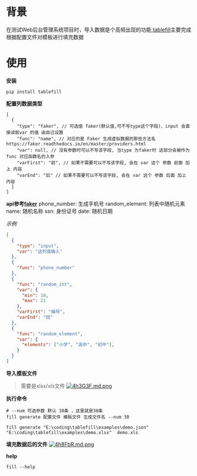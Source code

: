 # 背景
在测试Web后台管理系统项目时，导入数据是个高频出现的功能,[tablefill](https://github.com/zy7y/tablefill)主要完成根据配置文件对模板进行填充数据

# 使用
**安装**
```shell
pip install tablefill
```
**配置列数据类型**
```json5
[
  {
    "type": "faker", // 可选值 faker(默认值,可不写type这个字段)、input 会直接读取var 的值 由自己设置
    "func": "name", // 对应的是 Faker 生成虚拟数据的那些方法名 https://faker.readthedocs.io/en/master/providers.html
    "var": null, // 没有参数时可以不写该字段, 当type 为faker时 这部分会被作为func 对应函数名的入参
    "varFirst": "前", // 如果不需要可以不写该字段, 会在 var 这个 参数 前面 加上 内容
    "varEnd": "后" // 如果不需要可以不写该字段, 会在 var 这个 参数 后面 加上 内容
  }
]
```
**api参考[faker](https://faker.readthedocs.io/en/stable/providers.html)**
phone_number: 生成手机号
random_element: 列表中随机元素
name: 随机名称
ssn: 身份证号
date: 随机日期


*示例*
```json
[
  {
    "type": "input",
    "var": "这列我输入"
  },
  {
    "func": "phone_number"
  },
  {
    "func": "random_int",
    "var": {
      "min": 10,
      "max": 21
    },
    "varFirst": "编号",
    "varEnd": "班"
  },
  {
    "func": "random_element",
    "var": {
      "elements": ["小学", "高中", "初中"],
    }
  }
]
```
**导入模板文件**
> 需要是xlsx/xls文件
[![4h3G3F.md.png](https://z3.ax1x.com/2021/09/29/4h3G3F.md.png)](https://imgtu.com/i/4h3G3F)

**执行命令**
```shell
# --num 可选参数 默认 10条 ，这里就是30条
fill generate 配置文件 模板文件 生成文件名 --num 30 

fill generate "E:\coding\tablefill\examples\demo.json" "E:\coding\tablefill\examples\demo.xlsx"  demo.xls
```

**填充数据后的文件**
[![4h8FbR.md.png](https://z3.ax1x.com/2021/09/29/4h8FbR.md.png)](https://imgtu.com/i/4h8FbR)

**help**
```shell
fill --help
```

